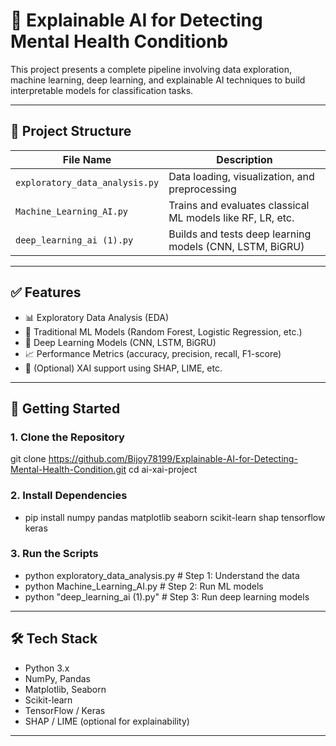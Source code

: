# 🧠 Explainable AI for Detecting Mental Health Conditionb

This project presents a complete pipeline involving data exploration, machine learning, deep learning, and explainable AI techniques to build interpretable models for classification tasks.

---

## 📂 Project Structure

| File Name                      | Description                                                |
|--------------------------------|------------------------------------------------------------|
| `exploratory_data_analysis.py` | Data loading, visualization, and preprocessing             |
| `Machine_Learning_AI.py`       | Trains and evaluates classical ML models like RF, LR, etc. |
| `deep_learning_ai (1).py`      | Builds and tests deep learning models (CNN, LSTM, BiGRU)   |

---

## ✅ Features

- 📊 Exploratory Data Analysis (EDA)
- 🧪 Traditional ML Models (Random Forest, Logistic Regression, etc.)
- 🤖 Deep Learning Models (CNN, LSTM, BiGRU)
- 📈 Performance Metrics (accuracy, precision, recall, F1-score)
- 🧾 (Optional) XAI support using SHAP, LIME, etc.

---

## 🚀 Getting Started

### 1. Clone the Repository

git clone https://github.com/Bijoy78199/Explainable-AI-for-Detecting-Mental-Health-Condition.git
cd ai-xai-project

### 2. Install Dependencies
- pip install numpy pandas matplotlib seaborn scikit-learn shap tensorflow keras

### 3. Run the Scripts
- python exploratory_data_analysis.py       # Step 1: Understand the data
- python Machine_Learning_AI.py             # Step 2: Run ML models
- python "deep_learning_ai (1).py"          # Step 3: Run deep learning models

---

## 🛠️ Tech Stack
- Python 3.x
- NumPy, Pandas
- Matplotlib, Seaborn
- Scikit-learn
- TensorFlow / Keras
- SHAP / LIME (optional for explainability)

---

